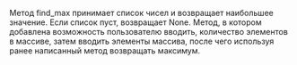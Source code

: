 Метод find_max принимает список чисел и возвращает наибольшее значение. Если список пуст, возвращает None.
 Метод, в котором добавлена возможность пользователю вводить, количество элементов в массиве, затем вводить элементы массива, после чего используя ранее написанный метод возвращать максимум.
